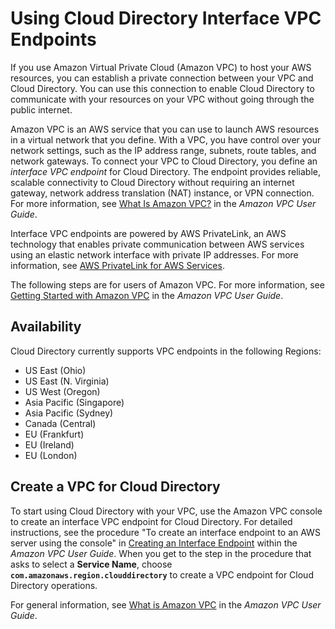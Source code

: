 # Using Cloud Directory Interface VPC Endpoints<a name="getting_started_using_vpc_endpoints"></a>

If you use Amazon Virtual Private Cloud \(Amazon VPC\) to host your AWS resources, you can establish a private connection between your VPC and Cloud Directory\. You can use this connection to enable Cloud Directory to communicate with your resources on your VPC without going through the public internet\.

Amazon VPC is an AWS service that you can use to launch AWS resources in a virtual network that you define\. With a VPC, you have control over your network settings, such as the IP address range, subnets, route tables, and network gateways\. To connect your VPC to Cloud Directory, you define an *interface VPC endpoint* for Cloud Directory\. The endpoint provides reliable, scalable connectivity to Cloud Directory without requiring an internet gateway, network address translation \(NAT\) instance, or VPN connection\. For more information, see [What Is Amazon VPC?](https://docs.aws.amazon.com/vpc/latest/userguide/VPC_Introduction.html) in the *Amazon VPC User Guide*\.

Interface VPC endpoints are powered by AWS PrivateLink, an AWS technology that enables private communication between AWS services using an elastic network interface with private IP addresses\. For more information, see [AWS PrivateLink for AWS Services](https://docs.aws.amazon.com/vpc/latest/userguide/VPC_Introduction.html#what-is-privatelink)\.

The following steps are for users of Amazon VPC\. For more information, see [Getting Started with Amazon VPC](https://docs.aws.amazon.com/vpc/latest/userguide/GetStarted.html) in the *Amazon VPC User Guide*\.

## Availability<a name="vpc_endpoints_availability"></a>

Cloud Directory currently supports VPC endpoints in the following Regions:
+ US East \(Ohio\)
+ US East \(N\. Virginia\)
+ US West \(Oregon\)
+ Asia Pacific \(Singapore\)
+ Asia Pacific \(Sydney\)
+ Canada \(Central\)
+ EU \(Frankfurt\)
+ EU \(Ireland\)
+ EU \(London\)

## Create a VPC for Cloud Directory<a name="vpc_endpoints_create"></a>

To start using Cloud Directory with your VPC, use the Amazon VPC console to create an interface VPC endpoint for Cloud Directory\. For detailed instructions, see the procedure "To create an interface endpoint to an AWS server using the console" in [Creating an Interface Endpoint](https://docs.aws.amazon.com/vpc/latest/userguide/vpce-interface.html#create-interface-endpoint) within the *Amazon VPC User Guide*\. When you get to the step in the procedure that asks to select a **Service Name**, choose **`com.amazonaws.region.clouddirectory`** to create a VPC endpoint for Cloud Directory operations\.

For general information, see [What is Amazon VPC](https://docs.aws.amazon.com/vpc/latest/userguide/what-is-amazon-vpc.html) in the *Amazon VPC User Guide*\.